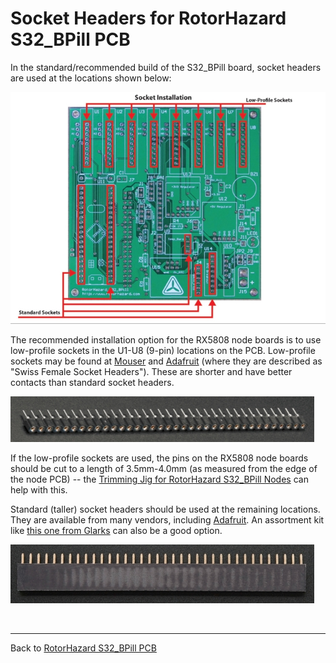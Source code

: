 # Socket Headers for RotorHazard S32_BPill PCB

In the standard/recommended build of the S32_BPill board, socket headers are used at the locations shown below:

![RH_S32_BPill_sockets](pic/RH_S32_BPill_sockets.jpg)

The recommended installation option for the RX5808 node boards is to use low-profile sockets in the U1-U8 (9-pin) locations on the PCB. Low-profile sockets may be found at [Mouser](https://www.mouser.com/ProductDetail/Mill-Max/801-93-036-10-012000?qs=WZRMhwwaLl%2F7W%252BkSMqBETQ%3D%3D) and [Adafruit](https://www.adafruit.com/product/3646) (where they are described as "Swiss Female Socket Headers"). These are shorter and have better contacts than standard socket headers.

[![SwissSocketHeaders](pic/SwissSocketHeaders.jpg)](https://www.adafruit.com/product/3646)

If the low-profile sockets are used, the pins on the RX5808 node boards should be cut to a length of 3.5mm-4.0mm (as measured from the edge of the node PCB) -- the [Trimming Jig for RotorHazard S32_BPill Nodes](trimjig.md) can help with this.

Standard (taller) socket headers should be used at the remaining locations. They are available from many vendors, including [Adafruit](https://www.adafruit.com/product/598). An assortment kit like [this one from Glarks](https://www.amazon.com/Glarks-Straight-Connector-Assortment-Prototype/dp/B076GZXW3Z) can also be a good option.

[![StandardSocketHeaders](pic/StandardSocketHeaders.jpg)](https://www.adafruit.com/product/598)

<br>

---------------------------------------

Back to [RotorHazard S32_BPill PCB](README.md)